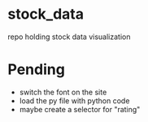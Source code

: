 # stock_data
repo holding stock data visualization

# Pending
- switch the font on the site
- load the py file with python code
- maybe create a selector for "rating"
